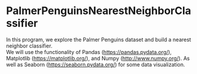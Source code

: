 # PalmerPenguinsNearestNeighborClassifier
In this program, we explore the Palmer Penguins dataset and build a nearest neighbor classifier.   
We will use the functionality of Pandas (https://pandas.pydata.org/), Matplotlib (https://matplotlib.org/), and Numpy (http://www.numpy.org/). As well as Seaborn (https://seaborn.pydata.org/) for some data visualization.
